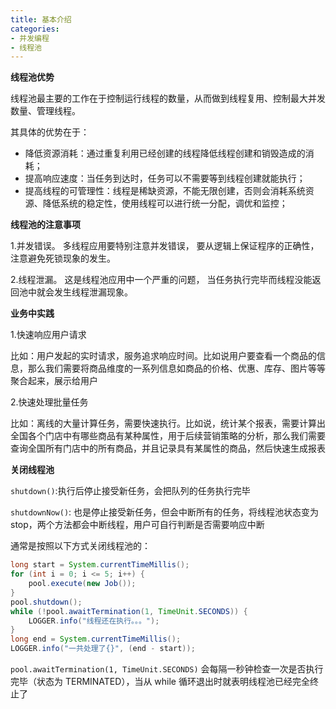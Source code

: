 ```yaml
---
title: 基本介绍
categories: 
- 并发编程
- 线程池
---
```


**线程池优势**

线程池最主要的工作在于控制运行线程的数量，从而做到线程复用、控制最大并发数量、管理线程。

其具体的优势在于：

- 降低资源消耗：通过重复利用已经创建的线程降低线程创建和销毁造成的消耗；
- 提高响应速度：当任务到达时，任务可以不需要等到线程创建就能执行；
- 提高线程的可管理性：线程是稀缺资源，不能无限创建，否则会消耗系统资源、降低系统的稳定性，使用线程可以进行统一分配，调优和监控；

**线程池的注意事项**

1.并发错误。 多线程应用要特别注意并发错误， 要从逻辑上保证程序的正确性， 注意避免死锁现象的发生。

2.线程泄漏。 这是线程池应用中一个严重的问题， 当任务执行完毕而线程没能返回池中就会发生线程泄漏现象。

**业务中实践**

1.快速响应用户请求

比如：用户发起的实时请求，服务追求响应时间。比如说用户要查看一个商品的信息，那么我们需要将商品维度的一系列信息如商品的价格、优惠、库存、图片等等聚合起来，展示给用户

2.快速处理批量任务

比如：离线的大量计算任务，需要快速执行。比如说，统计某个报表，需要计算出全国各个门店中有哪些商品有某种属性，用于后续营销策略的分析，那么我们需要查询全国所有门店中的所有商品，并且记录具有某属性的商品，然后快速生成报表

**关闭线程池**

`shutdown()`:执行后停止接受新任务，会把队列的任务执行完毕

`shutdownNow()`: 也是停止接受新任务，但会中断所有的任务，将线程池状态变为 stop，两个方法都会中断线程，用户可自行判断是否需要响应中断

通常是按照以下方式关闭线程池的：

```java
long start = System.currentTimeMillis();
for (int i = 0; i <= 5; i++) {
    pool.execute(new Job());
}
pool.shutdown();
while (!pool.awaitTermination(1, TimeUnit.SECONDS)) {
    LOGGER.info("线程还在执行。。。");
}
long end = System.currentTimeMillis();
LOGGER.info("一共处理了{}", (end - start));
```

`pool.awaitTermination(1, TimeUnit.SECONDS)` 会每隔一秒钟检查一次是否执行完毕（状态为 TERMINATED），当从 while 循环退出时就表明线程池已经完全终止了 